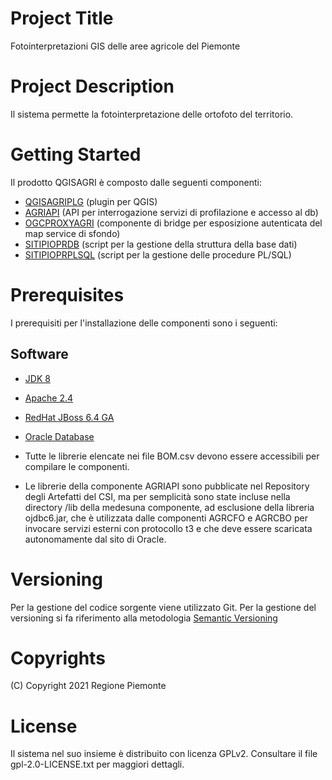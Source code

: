 # Project Title
Fotointerpretazioni GIS delle aree agricole del Piemonte

# Project Description
Il sistema permette la fotointerpretazione delle ortofoto del territorio.

# Getting Started
Il prodotto QGISAGRI è composto dalle seguenti componenti:
- [QGISAGRIPLG](https://github.com/regione-piemonte/qgisagri/qgisagriplg) (plugin per QGIS)
- [AGRIAPI](https://github.com/regione-piemonte/qgisagri/agriapi) (API per interrogazione servizi di profilazione e accesso al db)
- [OGCPROXYAGRI](https://github.com/regione-piemonte/qgisagri/ogcproxyagri) (componente di bridge per esposizione autenticata del map service di sfondo)
- [SITIPIOPRDB](https://github.com/regione-piemonte/qgisagri/sitipioprdb) (script per la gestione della struttura della base dati)
- [SITIPIOPRPLSQL](https://github.com/regione-piemonte/qgisagri/sitipioprplsql) (script per la gestione delle procedure PL/SQL)

# Prerequisites
I prerequisiti per l'installazione delle componenti sono i seguenti:
## Software
- [JDK 8](https://www.apache.org)
- [Apache 2.4](https://www.apache.org)
- [RedHat JBoss 6.4 GA](https://developers.redhat.com)  
- [Oracle Database ](https://www.oracle.com)  

- Tutte le librerie elencate nei file BOM.csv devono essere accessibili per compilare le componenti.
- Le librerie della componente AGRIAPI sono pubblicate nel Repository degli Artefatti del CSI, ma per semplicità sono state incluse nella directory /lib della medesuna componente, ad esclusione della libreria ojdbc6.jar, che è utilizzata dalle componenti AGRCFO e AGRCBO per invocare servizi esterni con protocollo t3 e che deve essere scaricata autonomamente dal sito di Oracle.

# Versioning
Per la gestione del codice sorgente viene utilizzato Git. Per la gestione del versioning si fa riferimento alla metodologia [Semantic Versioning](https://semver.org) 

# Copyrights
(C) Copyright 2021 Regione Piemonte

# License
Il sistema nel suo insieme è distribuito con licenza GPLv2.
Consultare il file gpl-2.0-LICENSE.txt per maggiori dettagli.